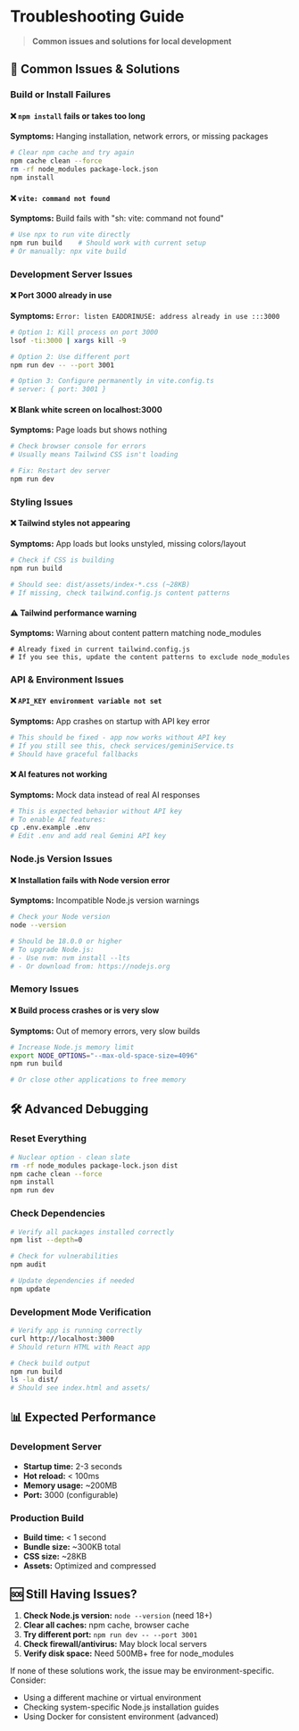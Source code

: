 # Troubleshooting Guide

> **Common issues and solutions for local development**

## 🚨 Common Issues & Solutions

### **Build or Install Failures**

#### ❌ `npm install` fails or takes too long
**Symptoms:** Hanging installation, network errors, or missing packages
```bash
# Clear npm cache and try again
npm cache clean --force
rm -rf node_modules package-lock.json
npm install
```

#### ❌ `vite: command not found` 
**Symptoms:** Build fails with "sh: vite: command not found"
```bash
# Use npx to run vite directly
npm run build    # Should work with current setup
# Or manually: npx vite build
```

### **Development Server Issues**

#### ❌ Port 3000 already in use
**Symptoms:** `Error: listen EADDRINUSE: address already in use :::3000`
```bash
# Option 1: Kill process on port 3000
lsof -ti:3000 | xargs kill -9

# Option 2: Use different port
npm run dev -- --port 3001

# Option 3: Configure permanently in vite.config.ts
# server: { port: 3001 }
```

#### ❌ Blank white screen on localhost:3000
**Symptoms:** Page loads but shows nothing
```bash
# Check browser console for errors
# Usually means Tailwind CSS isn't loading

# Fix: Restart dev server
npm run dev
```

### **Styling Issues**

#### ❌ Tailwind styles not appearing
**Symptoms:** App loads but looks unstyled, missing colors/layout
```bash
# Check if CSS is building
npm run build

# Should see: dist/assets/index-*.css (~28KB)
# If missing, check tailwind.config.js content patterns
```

#### ⚠️ Tailwind performance warning
**Symptoms:** Warning about content pattern matching node_modules
```
# Already fixed in current tailwind.config.js
# If you see this, update the content patterns to exclude node_modules
```

### **API & Environment Issues**

#### ❌ `API_KEY environment variable not set`
**Symptoms:** App crashes on startup with API key error
```bash
# This should be fixed - app now works without API key
# If you still see this, check services/geminiService.ts
# Should have graceful fallbacks
```

#### ❌ AI features not working
**Symptoms:** Mock data instead of real AI responses
```bash
# This is expected behavior without API key
# To enable AI features:
cp .env.example .env
# Edit .env and add real Gemini API key
```

### **Node.js Version Issues**

#### ❌ Installation fails with Node version error
**Symptoms:** Incompatible Node.js version warnings
```bash
# Check your Node version
node --version

# Should be 18.0.0 or higher
# To upgrade Node.js:
# - Use nvm: nvm install --lts
# - Or download from: https://nodejs.org
```

### **Memory Issues**

#### ❌ Build process crashes or is very slow
**Symptoms:** Out of memory errors, very slow builds
```bash
# Increase Node.js memory limit
export NODE_OPTIONS="--max-old-space-size=4096"
npm run build

# Or close other applications to free memory
```

## 🛠️ Advanced Debugging

### **Reset Everything**
```bash
# Nuclear option - clean slate
rm -rf node_modules package-lock.json dist
npm cache clean --force
npm install
npm run dev
```

### **Check Dependencies**
```bash
# Verify all packages installed correctly
npm list --depth=0

# Check for vulnerabilities
npm audit

# Update dependencies if needed
npm update
```

### **Development Mode Verification**
```bash
# Verify app is running correctly
curl http://localhost:3000
# Should return HTML with React app

# Check build output
npm run build
ls -la dist/
# Should see index.html and assets/
```

## 📊 Expected Performance

### **Development Server**
- **Startup time:** 2-3 seconds
- **Hot reload:** < 100ms
- **Memory usage:** ~200MB
- **Port:** 3000 (configurable)

### **Production Build**
- **Build time:** < 1 second
- **Bundle size:** ~300KB total
- **CSS size:** ~28KB
- **Assets:** Optimized and compressed

## 🆘 Still Having Issues?

1. **Check Node.js version:** `node --version` (need 18+)
2. **Clear all caches:** npm cache, browser cache
3. **Try different port:** `npm run dev -- --port 3001`
4. **Check firewall/antivirus:** May block local servers
5. **Verify disk space:** Need 500MB+ free for node_modules

If none of these solutions work, the issue may be environment-specific. Consider:
- Using a different machine or virtual environment
- Checking system-specific Node.js installation guides
- Using Docker for consistent environment (advanced)